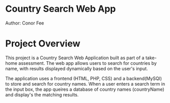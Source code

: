 # Country Search Web App
Author: Conor Fee

# Project Overview
This project is a Country Search Web Application built as part of a take-home assessment. 
The web app allows users to search for countries by name, with results displayed dynamically based on the user's input.

The application uses a frontend (HTML, PHP, CSS) and a backend(MySQl) to store and search for country names.
When a user enters a search term in the input box, the app queires a database of country names (countryName) and display's the  matching results.

